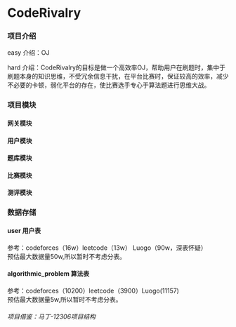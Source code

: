 # CodeRivalry

### 项目介绍

easy 介绍：OJ

hard 介绍：CodeRivalry的目标是做一个高效率OJ，帮助用户在刷题时，集中于刷题本身的知识思维，不受冗余信息干扰，在平台比赛时，保证较高的效率，减少不必要的卡顿，弱化平台的存在，使比赛选手专心于算法题进行思维大战。

### 项目模块

#### 网关模块

#### 用户模块

#### 题库模块

#### 比赛模块

#### 测评模块

### 数据存储

#### user 用户表
参考：codeforces（16w）leetcode（13w） Luogo（90w，深表怀疑）<br>
预估最大数据量50w,所以暂时不考虑分表。 

#### algorithmic_problem 算法表
参考：codeforces（10200）leetcode（3900）Luogo(11157)<br>
预估最大数据量5w,所以暂时不考虑分表。


###### 项目借鉴：马丁-12306项目结构